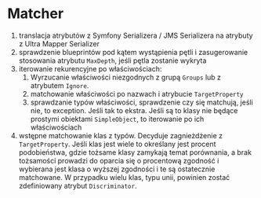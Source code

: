 # Matcher

1. translacja atrybutów z Symfony Serializera / JMS Serializera na atrybuty z Ultra Mapper Serializer
2. sprawdzenie blueprintów pod kątem wystąpienia pętli i zasugerowanie stosowania atrybutu `MaxDepth`, jeśli pętla zostanie wykryta
3. iterowanie rekurencyjne po właściwościach:
    1. Wyrzucanie właściwości niezgodnych z grupą `Groups` lub z atrybutem `Ignore`.
    2. matchowanie właściwości po nazwach i atrybucie `TargetProperty`
    3. sprawdzanie typów właściwości, sprawdzenie czy się matchują, jeśli nie, to exception. Jeśli tak to ekstra. Jeśli są to klasy nie będące prostymi obiektami `SimpleObject`, to iterowanie po ich właściwościach
4. wstępne matchowanie klas z typów. Decyduje zagnieżdżenie z `TargetProperty`. Jeśli klas jest wiele to określany jest procent podobieństwa, gdzie tożsame klasy zamykają temat porównania, a brak tożsamości prowadzi do oparcia się o procentową zgodność i wybierana jest klasa o wyższej zgodności i te są ostatecznie matchowane. W przypadku wielu klas, typu unii, powinien zostać zdefiniowany atrybut `Discriminator`.
